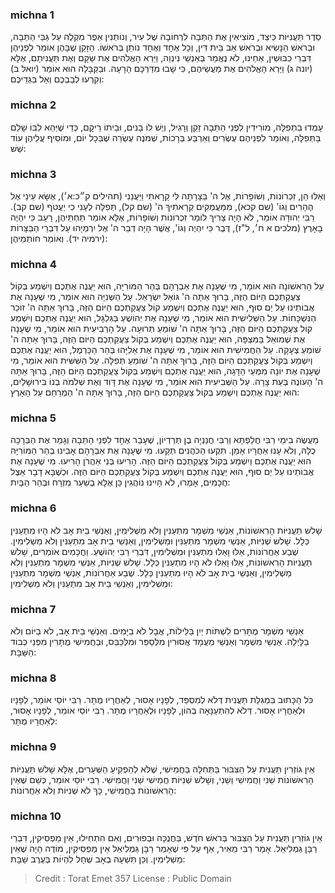 
### michna 1
סֵדֶר תַּעֲנִיּוֹת כֵּיצַד, מוֹצִיאִין אֶת הַתֵּבָה לִרְחוֹבָהּ שֶׁל עִיר, וְנוֹתְנִין אֵפֶר מִקְלֶה עַל גַּבֵּי הַתֵּבָה, וּבְרֹאשׁ הַנָּשִׂיא וּבְרֹאשׁ אַב בֵּית דִּין, וְכָל אֶחָד וְאֶחָד נוֹתֵן בְּרֹאשׁוֹ. הַזָּקֵן שֶׁבָּהֶן אוֹמֵר לִפְנֵיהֶן דִּבְרֵי כִבּוּשִׁין, אַחֵינוּ, לֹא נֶאֱמַר בְּאַנְשֵׁי נִינְוֵה, וַיַּרְא הָאֱלֹהִים אֶת שַׂקָּם וְאֶת תַּעֲנִיתָם, אֶלָּא (יונה ג) וַיַּרְא הָאֱלֹהִים אֶת מַעֲשֵׂיהֶם, כִּי שָׁבוּ מִדַּרְכָּם הָרָעָה. וּבַקַּבָּלָה הוּא אוֹמֵר (יואל ב) וְקִרְעוּ לְבַבְכֶם וְאַל בִּגְדֵיכֶם:

### michna 2
עָמְדוּ בִתְפִלָּה, מוֹרִידִין לִפְנֵי הַתֵּבָה זָקֵן וְרָגִיל, וְיֶשׁ לוֹ בָנִים, וּבֵיתוֹ רֵיקָם, כְּדֵי שֶׁיְּהֵא לִבּוֹ שָׁלֵם בַּתְּפִלָּה, וְאוֹמֵר לִפְנֵיהֶם עֶשְׂרִים וְאַרְבַּע בְּרָכוֹת, שְׁמֹנֶה עֶשְׂרֵה שֶׁבְּכָל יוֹם, וּמוֹסִיף עֲלֵיהֶן עוֹד שֵׁשׁ:

### michna 3
וְאֵלּוּ הֵן, זִכְרוֹנוֹת, וְשׁוֹפָרוֹת, אֶל ה' בַּצָּרָתָה לִּי קָרָאתִי וַיַּעֲנֵנִי (תהילים ק״כ:א׳), אֶשָּׂא עֵינַי אֶל הֶהָרִים וְגוֹ' (שם קכא), מִמַּעֲמַקִּים קְרָאתִיךָ ה' (שם קל), תְּפִלָּה לְעָנִי כִי יַעֲטֹף (שם קב). רַבִּי יְהוּדָה אוֹמֵר, לֹא הָיָה צָרִיךְ לוֹמַר זִכְרוֹנוֹת וְשׁוֹפָרוֹת, אֶלָּא אוֹמֵר תַּחְתֵּיהֶן, רָעָב כִּי יִהְיֶה בָאָרֶץ (מלכים א ח׳, ל"ז), דֶּבֶר כִּי יִהְיֶה וְגוֹ', אֲשֶׁר הָיָה דְבַר ה' אֶל יִרְמְיָהוּ עַל דִּבְרֵי הַבַּצָּרוֹת (ירמיה יד). וְאוֹמֵר חוֹתְמֵיהֶן:

### michna 4
עַל הָרִאשׁוֹנָה הוּא אוֹמֵר, מִי שֶׁעָנָה אֶת אַבְרָהָם בְּהַר הַמּוֹרִיָּה, הוּא יַעֲנֶה אֶתְכֶם וְיִשְׁמַע בְּקוֹל צַעֲקַתְכֶם הַיּוֹם הַזֶּה, בָּרוּךְ אַתָּה ה' גּוֹאֵל יִשְׂרָאֵל. עַל הַשְּׁנִיָּה הוּא אוֹמֵר, מִי שֶׁעָנָה אֶת אֲבוֹתֵינוּ עַל יַם סוּף, הוּא יַעֲנֶה אֶתְכֶם וְיִשְׁמַע קוֹל צַעֲקַתְכֶם הַיּוֹם הַזֶּה, בָּרוּךְ אַתָּה ה' זוֹכֵר הַנִּשְׁכָּחוֹת. עַל הַשְּׁלִישִׁית הוּא אוֹמֵר, מִי שֶׁעָנָה אֶת יְהוֹשֻׁעַ בַּגִּלְגָּל, הוּא יַעֲנֶה אֶתְכֶם וְיִשְׁמַע קוֹל צַעֲקַתְכֶם הַיּוֹם הַזֶּה, בָּרוּךְ אַתָּה ה' שׁוֹמֵעַ תְּרוּעָה. עַל הָרְבִיעִית הוּא אוֹמֵר, מִי שֶׁעָנָה אֶת שְׁמוּאֵל בַּמִּצְפָּה, הוּא יַעֲנֶה אֶתְכֶם וְיִשְׁמַע בְּקוֹל צַעֲקַתְכֶם הַיּוֹם הַזֶּה, בָּרוּךְ אַתָּה ה' שׁוֹמֵעַ צְעָקָה. עַל הַחֲמִישִׁית הוּא אוֹמֵר, מִי שֶׁעָנָה אֶת אֵלִיָּהוּ בְּהַר הַכַּרְמֶל, הוּא יַעֲנֶה אֶתְכֶם וְיִשְׁמַע בְּקוֹל צַעֲקַתְכֶם הַיּוֹם הַזֶּה, בָּרוּךְ אַתָּה ה' שׁוֹמֵעַ תְּפִלָּה. עַל הַשִּׁשִּׁית הוּא אוֹמֵר, מִי שֶׁעָנָה אֶת יוֹנָה מִמְּעֵי הַדָּגָה, הוּא יַעֲנֶה אֶתְכֶם וְיִשְׁמַע בְּקוֹל צַעֲקַתְכֶם הַיּוֹם הַזֶּה, בָּרוּךְ אַתָּה ה' הָעוֹנֶה בְּעֵת צָרָה. עַל הַשְּׁבִיעִית הוּא אוֹמֵר, מִי שֶׁעָנָה אֶת דָּוִד וְאֶת שְׁלֹמֹה בְנוֹ בִּירוּשָׁלַיִם, הוּא יַעֲנֶה אֶתְכֶם וְיִשְׁמַע בְּקוֹל צַעֲקַתְכֶם הַיּוֹם הַזֶּה, בָּרוּךְ אַתָּה ה' הַמְרַחֵם עַל הָאָרֶץ:

### michna 5
מַעֲשֶׂה בִימֵי רַבִּי חֲלַפְתָּא וְרַבִּי חֲנַנְיָה בֶן תְּרַדְיוֹן, שֶׁעָבַר אֶחָד לִפְנֵי הַתֵּבָה וְגָמַר אֶת הַבְּרָכָה כֻלָּהּ, וְלֹא עָנוּ אַחֲרָיו אָמֵן. תִּקְעוּ הַכֹּהֲנִים תְּקָעוּ. מִי שֶׁעָנָה אֶת אַבְרָהָם אָבִינוּ בְּהַר הַמּוֹרִיָּה הוּא יַעֲנֶה אֶתְכֶם וְיִשְׁמַע בְּקוֹל צַעֲקַתְכֶם הַיּוֹם הַזֶּה. הָרִיעוּ בְּנֵי אַהֲרֹן הָרִיעוּ. מִי שֶׁעָנָה אֶת אֲבוֹתֵינוּ עַל יַם סוּף, הוּא יַעֲנֶה אֶתְכֶם וְיִשְׁמַע בְּקוֹל צַעֲקַתְכֶם הַיּוֹם הַזֶּה. וּכְשֶׁבָּא דָבָר אֵצֶל חֲכָמִים, אָמְרוּ, לֹא הָיִינוּ נוֹהֲגִין כֵּן אֶלָּא בְשַׁעַר מִזְרָח וּבְהַר הַבָּיִת:

### michna 6
שָׁלשׁ תַּעֲנִיּוֹת הָרִאשׁוֹנוֹת, אַנְשֵׁי מִשְׁמָר מִתְעַנִּין וְלֹא מַשְׁלִימִין, וְאַנְשֵׁי בֵית אָב לֹא הָיוּ מִתְעַנִּין כְּלָל. שָׁלשׁ שְׁנִיּוֹת, אַנְשֵׁי מִשְׁמָר מִתְעַנִּין וּמַשְׁלִימִין, וְאַנְשֵׁי בֵית אָב מִתְעַנִּין וְלֹא מַשְׁלִימִין. שֶׁבַע אַחֲרוֹנוֹת, אֵלּוּ וָאֵלּוּ מִתְעַנִּין וּמַשְׁלִימִין, דִּבְרֵי רַבִּי יְהוֹשֻׁעַ. וַחֲכָמִים אוֹמְרִים, שָׁלשׁ תַּעֲנִיּוֹת הָרִאשׁוֹנוֹת, אֵלּוּ וָאֵלּוּ לֹא הָיוּ מִתְעַנִּין כְּלָל. שָׁלשׁ שְׁנִיּוֹת, אַנְשֵׁי מִשְׁמָר מִתְעַנִּין וְלֹא מַשְׁלִימִין, וְאַנְשֵׁי בֵית אָב לֹא הָיוּ מִתְעַנִּין כְּלָל. שֶׁבַע אַחֲרוֹנוֹת, אַנְשֵׁי מִשְׁמָר מִתְעַנִּין וּמַשְׁלִימִין, וְאַנְשֵׁי בֵית אָב מִתְעַנִּין וְלֹא מַשְׁלִימִין:

### michna 7
אַנְשֵׁי מִשְׁמָר מֻתָּרִים לִשְׁתּוֹת יַיִן בַּלֵּילוֹת, אֲבָל לֹא בַיָּמִים. וְאַנְשֵׁי בֵית אָב, לֹא בַיּוֹם וְלֹא בַלָּיְלָה. אַנְשֵׁי מִשְׁמָר וְאַנְשֵׁי מַעֲמָד אֲסוּרִין מִלְּסַפֵּר וּמִלְּכַבֵּס, וּבַחֲמִישִׁי מֻתָּרִין מִפְּנֵי כְבוֹד הַשַּׁבָּת:

### michna 8
כֹּל הַכָּתוּב בִּמְגִלַּת תַּעֲנִית דְּלֹא לְמִסְפַּד, לְפָנָיו אָסוּר, לְאַחֲרָיו מֻתָּר. רַבִּי יוֹסֵי אוֹמֵר, לְפָנָיו וּלְאַחֲרָיו אָסוּר. דְּלֹא לְהִתְעַנָּאָה בְהוֹן, לְפָנָיו וּלְאַחֲרָיו מֻתָּר. רַבִּי יוֹסֵי אוֹמֵר, לְפָנָיו אָסוּר, לְאַחֲרָיו מֻתָּר:

### michna 9
אֵין גּוֹזְרִין תַּעֲנִית עַל הַצִּבּוּר בַּתְּחִלָּה בַּחֲמִישִׁי, שֶׁלֹּא לְהַפְקִיעַ הַשְּׁעָרִים, אֶלָּא שָׁלשׁ תַּעֲנִיּוֹת הָרִאשׁוֹנוֹת שֵׁנִי וַחֲמִישִׁי וְשֵׁנִי, וְשָׁלשׁ שְׁנִיּוֹת חֲמִישִׁי שֵׁנִי וַחֲמִישִׁי. רַבִּי יוֹסֵי אוֹמֵר, כְּשֵׁם שֶׁאֵין הָרִאשׁוֹנוֹת בַּחֲמִישִׁי, כָּךְ לֹא שְׁנִיּוֹת וְלֹא אַחֲרוֹנוֹת:

### michna 10
אֵין גּוֹזְרִין תַּעֲנִית עַל הַצִּבּוּר בְּרֹאשׁ חֹדֶשׁ, בַּחֲנֻכָּה וּבְפוּרִים, וְאִם הִתְחִילוּ, אֵין מַפְסִיקִין, דִּבְרֵי רַבָּן גַּמְלִיאֵל. אָמַר רַבִּי מֵאִיר, אַף עַל פִּי שֶׁאָמַר רַבָּן גַּמְלִיאֵל אֵין מַפְסִיקִין, מוֹדֶה הָיָה שֶׁאֵין מַשְׁלִימִין. וְכֵן תִּשְׁעָה בְאָב שֶׁחָל לִהְיוֹת בְּעֶרֶב שַׁבָּת:

>Credit : Torat Emet 357
>License : Public Domain 